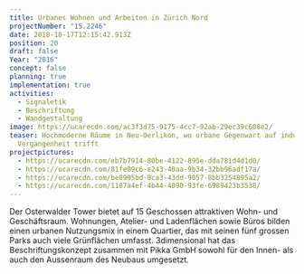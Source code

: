 ```yaml
---
title: Urbanes Wohnen und Arbeiten in Zürich Nord
projectNumber: "15.2246"
date: 2018-10-17T12:15:42.913Z
position: 20
draft: false
Year: "2016"
concept: false
planning: true
implementation: true
activities:
  - Signaletik
  - Beschriftung
  - Wandgestaltung
image: https://ucarecdn.com/ac3f3d75-9175-4cc7-92ab-29ec39c608e2/
teaser: Hochmoderne Räume in Neu-Oerlikon, wo urbane Gegenwart auf industrielle
  Vergangenheit trifft
projectpictures:
  - https://ucarecdn.com/eb7b7914-80be-4122-895e-dda781d4d1d0/
  - https://ucarecdn.com/81fe09c6-e243-40aa-9b34-32bb96adf17a/
  - https://ucarecdn.com/be8995bd-8ca3-43dd-9057-8bb3254895a2/
  - https://ucarecdn.com/1107a4ef-4b44-4090-93fe-6989423b3538/
---
```

Der Osterwalder Tower bietet auf 15 Geschossen attraktiven Wohn- und Geschäftsraum. Wohnungen, Atelier- und Ladenflächen sowie Büros bilden einen urbanen Nutzungsmix in einem Quartier, das mit seinen fünf grossen Parks auch viele Grünflächen umfasst. 3dimensional hat das Beschriftungskonzept zusammen mit Pikka GmbH sowohl für den Innen- als auch den Aussenraum des Neubaus umgesetzt.
